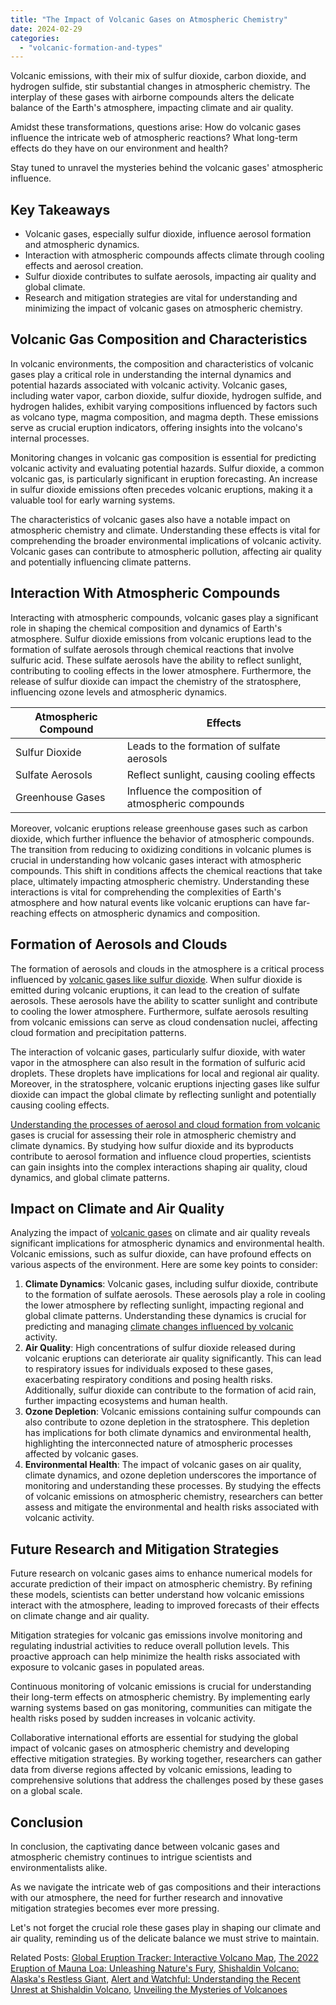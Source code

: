 ```yaml
---
title: "The Impact of Volcanic Gases on Atmospheric Chemistry"
date: 2024-02-29
categories: 
  - "volcanic-formation-and-types"
---
```


Volcanic emissions, with their mix of sulfur dioxide, carbon dioxide, and hydrogen sulfide, stir substantial changes in atmospheric chemistry. The interplay of these gases with airborne compounds alters the delicate balance of the Earth's atmosphere, impacting climate and air quality.

Amidst these transformations, questions arise: How do volcanic gases influence the intricate web of atmospheric reactions? What long-term effects do they have on our environment and health?

Stay tuned to unravel the mysteries behind the volcanic gases' atmospheric influence.

## Key Takeaways

- Volcanic gases, especially sulfur dioxide, influence aerosol formation and atmospheric dynamics.
- Interaction with atmospheric compounds affects climate through cooling effects and aerosol creation.
- Sulfur dioxide contributes to sulfate aerosols, impacting air quality and global climate.
- Research and mitigation strategies are vital for understanding and minimizing the impact of volcanic gases on atmospheric chemistry.

## Volcanic Gas Composition and Characteristics

In volcanic environments, the composition and characteristics of volcanic gases play a critical role in understanding the internal dynamics and potential hazards associated with volcanic activity. Volcanic gases, including water vapor, carbon dioxide, sulfur dioxide, hydrogen sulfide, and hydrogen halides, exhibit varying compositions influenced by factors such as volcano type, magma composition, and magma depth. These emissions serve as crucial eruption indicators, offering insights into the volcano's internal processes.

Monitoring changes in volcanic gas composition is essential for predicting volcanic activity and evaluating potential hazards. Sulfur dioxide, a common volcanic gas, is particularly significant in eruption forecasting. An increase in sulfur dioxide emissions often precedes volcanic eruptions, making it a valuable tool for early warning systems.

The characteristics of volcanic gases also have a notable impact on atmospheric chemistry and climate. Understanding these effects is vital for comprehending the broader environmental implications of volcanic activity. Volcanic gases can contribute to atmospheric pollution, affecting air quality and potentially influencing climate patterns.

## Interaction With Atmospheric Compounds

Interacting with atmospheric compounds, volcanic gases play a significant role in shaping the chemical composition and dynamics of Earth's atmosphere. Sulfur dioxide emissions from volcanic eruptions lead to the formation of sulfate aerosols through chemical reactions that involve sulfuric acid. These sulfate aerosols have the ability to reflect sunlight, contributing to cooling effects in the lower atmosphere. Furthermore, the release of sulfur dioxide can impact the chemistry of the stratosphere, influencing ozone levels and atmospheric dynamics.

| Atmospheric Compound | Effects |
| --- | --- |
| Sulfur Dioxide | Leads to the formation of sulfate aerosols |
| Sulfate Aerosols | Reflect sunlight, causing cooling effects |
| Greenhouse Gases | Influence the composition of atmospheric compounds |

Moreover, volcanic eruptions release greenhouse gases such as carbon dioxide, which further influence the behavior of atmospheric compounds. The transition from reducing to oxidizing conditions in volcanic plumes is crucial in understanding how volcanic gases interact with atmospheric compounds. This shift in conditions affects the chemical reactions that take place, ultimately impacting atmospheric chemistry. Understanding these interactions is vital for comprehending the complexities of Earth's atmosphere and how natural events like volcanic eruptions can have far-reaching effects on atmospheric dynamics and composition.

## Formation of Aerosols and Clouds

The formation of aerosols and clouds in the atmosphere is a critical process influenced by [volcanic gases like sulfur dioxide](https://magmamatters.com/the-art-and-science-of-volcano-monitoring/ "The Art and Science of Volcano Monitoring"). When sulfur dioxide is emitted during volcanic eruptions, it can lead to the creation of sulfate aerosols. These aerosols have the ability to scatter sunlight and contribute to cooling the lower atmosphere. Furthermore, sulfate aerosols resulting from volcanic emissions can serve as cloud condensation nuclei, affecting cloud formation and precipitation patterns.

The interaction of volcanic gases, particularly sulfur dioxide, with water vapor in the atmosphere can also result in the formation of sulfuric acid droplets. These droplets have implications for local and regional air quality. Moreover, in the stratosphere, volcanic eruptions injecting gases like sulfur dioxide can impact the global climate by reflecting sunlight and potentially causing cooling effects.

[Understanding the processes of aerosol and cloud formation from volcanic](https://magmamatters.com/understanding-volcanic-formation-a-comprehensive-guide/ "Understanding Volcanic Formation: A Comprehensive Guide") gases is crucial for assessing their role in atmospheric chemistry and climate dynamics. By studying how sulfur dioxide and its byproducts contribute to aerosol formation and influence cloud properties, scientists can gain insights into the complex interactions shaping air quality, cloud dynamics, and global climate patterns.

## Impact on Climate and Air Quality

Analyzing the impact of [volcanic gases](https://magmamatters.com/the-environmental-impact-of-volcanic-eruptions-2/ "The Environmental Impact of Volcanic Eruptions") on climate and air quality reveals significant implications for atmospheric dynamics and environmental health. Volcanic emissions, such as sulfur dioxide, can have profound effects on various aspects of the environment. Here are some key points to consider:

1. **Climate Dynamics**: Volcanic gases, including sulfur dioxide, contribute to the formation of sulfate aerosols. These aerosols play a role in cooling the lower atmosphere by reflecting sunlight, impacting regional and global climate patterns. Understanding these dynamics is crucial for predicting and managing [climate changes influenced by volcanic](https://magmamatters.com/geothermal-energy-and-its-volcanic-origins/ "Geothermal Energy and Its Volcanic Origins") activity.
2. **Air Quality**: High concentrations of sulfur dioxide released during volcanic eruptions can deteriorate air quality significantly. This can lead to respiratory issues for individuals exposed to these gases, exacerbating respiratory conditions and posing health risks. Additionally, sulfur dioxide can contribute to the formation of acid rain, further impacting ecosystems and human health.
3. **Ozone Depletion**: Volcanic emissions containing sulfur compounds can also contribute to ozone depletion in the stratosphere. This depletion has implications for both climate dynamics and environmental health, highlighting the interconnected nature of atmospheric processes affected by volcanic gases.
4. **Environmental Health**: The impact of volcanic gases on air quality, climate dynamics, and ozone depletion underscores the importance of monitoring and understanding these processes. By studying the effects of volcanic emissions on atmospheric chemistry, researchers can better assess and mitigate the environmental and health risks associated with volcanic activity.

## Future Research and Mitigation Strategies

Future research on volcanic gases aims to enhance numerical models for accurate prediction of their impact on atmospheric chemistry. By refining these models, scientists can better understand how volcanic emissions interact with the atmosphere, leading to improved forecasts of their effects on climate change and air quality.

Mitigation strategies for volcanic gas emissions involve monitoring and regulating industrial activities to reduce overall pollution levels. This proactive approach can help minimize the health risks associated with exposure to volcanic gases in populated areas.

Continuous monitoring of volcanic emissions is crucial for understanding their long-term effects on atmospheric chemistry. By implementing early warning systems based on gas monitoring, communities can mitigate the health risks posed by sudden increases in volcanic activity.

Collaborative international efforts are essential for studying the global impact of volcanic gases on atmospheric chemistry and developing effective mitigation strategies. By working together, researchers can gather data from diverse regions affected by volcanic emissions, leading to comprehensive solutions that address the challenges posed by these gases on a global scale.

## Conclusion

In conclusion, the captivating dance between volcanic gases and atmospheric chemistry continues to intrigue scientists and environmentalists alike.

As we navigate the intricate web of gas compositions and their interactions with our atmosphere, the need for further research and innovative mitigation strategies becomes ever more pressing.

Let's not forget the crucial role these gases play in shaping our climate and air quality, reminding us of the delicate balance we must strive to maintain.

Related Posts: [Global Eruption Tracker: Interactive Volcano Map](https://magmamatters.com/global-eruption-tracker-interactive-volcano-map/), [The 2022 Eruption of Mauna Loa: Unleashing Nature's Fury](https://magmamatters.com/the-2022-eruption-of-mauna-loa-unleashing-natures-fury/), [Shishaldin Volcano: Alaska's Restless Giant](https://magmamatters.com/shishaldin-volcano-alaskas-restless-giant/), [Alert and Watchful: Understanding the Recent Unrest at Shishaldin Volcano](https://magmamatters.com/alert-and-watchful-understanding-the-recent-unrest-at-shishaldin-volcano/), [Unveiling the Mysteries of Volcanoes](https://magmamatters.com/unveiling-the-mysteries-of-volcanoes/)
